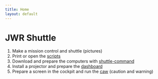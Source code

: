 ```yaml
---
title: Home
layout: default
---
```


# JWR Shuttle

1. Make a mission control and shuttle (pictures)
2. Print or open the [scripts](https://github.com/jwronline/scripts)
3. Download and prepare the computers with [shuttle-command](https://github.com/jwronline/shuttle-command)
4. Install a projector and prepare the [dashboard](https://github.com/jwronline/dashboard)
5. Prepare a screen in the cockpit and run the [caw](https://github.com/jwronline/caw) (caution and warning)
